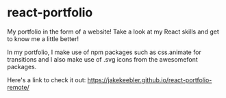# react-portfolio

My portfolio in the form of a website! Take a look at my React skills and get to know me a little better!

In my portfolio, I make use of npm packages such as css.animate for transitions and I also make use of .svg icons from the awesomefont packages.

Here's a link to check it out: https://jakekeebler.github.io/react-portfolio-remote/
